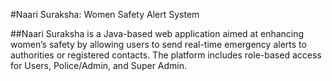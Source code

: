 #Naari Suraksha: Women Safety Alert System

##Naari Suraksha is a Java-based web application aimed at enhancing women’s safety by allowing users to send real-time emergency alerts to authorities or registered contacts. The platform includes role-based access for Users, Police/Admin, and Super Admin.
